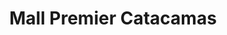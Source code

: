 ---
title: "Mall Premier Catacamas"
url: /catacamas/mall-premier-catacamas/
shop: Einkaufszentrum
---